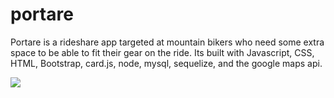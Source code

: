 # portare

Portare is a rideshare app targeted at mountain bikers who need some extra space to be able to fit their gear on the ride. Its built with Javascript, CSS, HTML, Bootstrap, card.js, node, mysql, sequelize, and the google maps api.

![](functionality.gif)